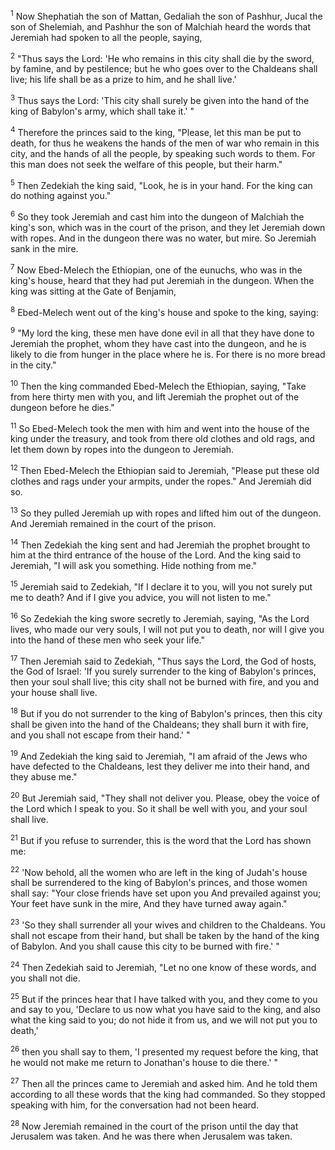 <sup>1</sup> 
Now Shephatiah the son of Mattan, Gedaliah the son of Pashhur, Jucal the son of Shelemiah, and Pashhur the son of Malchiah heard the words that Jeremiah had spoken to all the people, saying, 

<sup>2</sup> 
"Thus says the Lord: 'He who remains in this city shall die by the sword, by famine, and by pestilence; but he who goes over to the Chaldeans shall live; his life shall be as a prize to him, and he shall live.' 

<sup>3</sup> 
Thus says the Lord: 'This city shall surely be given into the hand of the king of Babylon's army, which shall take it.' " 

<sup>4</sup> 
Therefore the princes said to the king, "Please, let this man be put to death, for thus he weakens the hands of the men of war who remain in this city, and the hands of all the people, by speaking such words to them. For this man does not seek the welfare of this people, but their harm." 

<sup>5</sup> 
Then Zedekiah the king said, "Look, he is in your hand. For the king can do nothing against you." 

<sup>6</sup> 
So they took Jeremiah and cast him into the dungeon of Malchiah the king's son, which was in the court of the prison, and they let Jeremiah down with ropes. And in the dungeon there was no water, but mire. So Jeremiah sank in the mire. 

<sup>7</sup> 
Now Ebed-Melech the Ethiopian, one of the eunuchs, who was in the king's house, heard that they had put Jeremiah in the dungeon. When the king was sitting at the Gate of Benjamin, 

<sup>8</sup> 
Ebed-Melech went out of the king's house and spoke to the king, saying: 

<sup>9</sup> 
"My lord the king, these men have done evil in all that they have done to Jeremiah the prophet, whom they have cast into the dungeon, and he is likely to die from hunger in the place where he is. For there is no more bread in the city." 

<sup>10</sup> 
Then the king commanded Ebed-Melech the Ethiopian, saying, "Take from here thirty men with you, and lift Jeremiah the prophet out of the dungeon before he dies." 

<sup>11</sup> 
So Ebed-Melech took the men with him and went into the house of the king under the treasury, and took from there old clothes and old rags, and let them down by ropes into the dungeon to Jeremiah. 

<sup>12</sup> 
Then Ebed-Melech the Ethiopian said to Jeremiah, "Please put these old clothes and rags under your armpits, under the ropes." And Jeremiah did so. 

<sup>13</sup> 
So they pulled Jeremiah up with ropes and lifted him out of the dungeon. And Jeremiah remained in the court of the prison.

<sup>14</sup> 
Then Zedekiah the king sent and had Jeremiah the prophet brought to him at the third entrance of the house of the Lord. And the king said to Jeremiah, "I will ask you something. Hide nothing from me." 

<sup>15</sup> 
Jeremiah said to Zedekiah, "If I declare it to you, will you not surely put me to death? And if I give you advice, you will not listen to me." 

<sup>16</sup> 
So Zedekiah the king swore secretly to Jeremiah, saying, "As the Lord lives, who made our very souls, I will not put you to death, nor will I give you into the hand of these men who seek your life." 

<sup>17</sup> 
Then Jeremiah said to Zedekiah, "Thus says the Lord, the God of hosts, the God of Israel: 'If you surely surrender to the king of Babylon's princes, then your soul shall live; this city shall not be burned with fire, and you and your house shall live. 

<sup>18</sup> 
But if you do not surrender to the king of Babylon's princes, then this city shall be given into the hand of the Chaldeans; they shall burn it with fire, and you shall not escape from their hand.' " 

<sup>19</sup> 
And Zedekiah the king said to Jeremiah, "I am afraid of the Jews who have defected to the Chaldeans, lest they deliver me into their hand, and they abuse me." 

<sup>20</sup> 
But Jeremiah said, "They shall not deliver you. Please, obey the voice of the Lord which I speak to you. So it shall be well with you, and your soul shall live. 

<sup>21</sup> 
But if you refuse to surrender, this is the word that the Lord has shown me: 

<sup>22</sup> 
'Now behold, all the women who are left in the king of Judah's house shall be surrendered to the king of Babylon's princes, and those women shall say: "Your close friends have set upon you And prevailed against you; Your feet have sunk in the mire, And they have turned away again." 

<sup>23</sup> 
'So they shall surrender all your wives and children to the Chaldeans. You shall not escape from their hand, but shall be taken by the hand of the king of Babylon. And you shall cause this city to be burned with fire.' " 

<sup>24</sup> 
Then Zedekiah said to Jeremiah, "Let no one know of these words, and you shall not die. 

<sup>25</sup> 
But if the princes hear that I have talked with you, and they come to you and say to you, 'Declare to us now what you have said to the king, and also what the king said to you; do not hide it from us, and we will not put you to death,' 

<sup>26</sup> 
then you shall say to them, 'I presented my request before the king, that he would not make me return to Jonathan's house to die there.' " 

<sup>27</sup> 
Then all the princes came to Jeremiah and asked him. And he told them according to all these words that the king had commanded. So they stopped speaking with him, for the conversation had not been heard. 

<sup>28</sup> 
Now Jeremiah remained in the court of the prison until the day that Jerusalem was taken. And he was there when Jerusalem was taken.